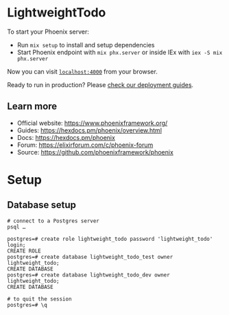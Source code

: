 # LightweightTodo

To start your Phoenix server:

  * Run `mix setup` to install and setup dependencies
  * Start Phoenix endpoint with `mix phx.server` or inside IEx with `iex -S mix phx.server`

Now you can visit [`localhost:4000`](http://localhost:4000) from your browser.

Ready to run in production? Please [check our deployment guides](https://hexdocs.pm/phoenix/deployment.html).

## Learn more

  * Official website: https://www.phoenixframework.org/
  * Guides: https://hexdocs.pm/phoenix/overview.html
  * Docs: https://hexdocs.pm/phoenix
  * Forum: https://elixirforum.com/c/phoenix-forum
  * Source: https://github.com/phoenixframework/phoenix

# Setup

## Database setup

```
# connect to a Postgres server
psql …

postgres=# create role lightweight_todo password 'lightweight_todo' login;
CREATE ROLE
postgres=# create database lightweight_todo_test owner lightweight_todo;
CREATE DATABASE
postgres=# create database lightweight_todo_dev owner lightweight_todo;
CREATE DATABASE

# to quit the session
postgres=# \q
```
